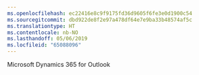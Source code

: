 ```yaml
---
ms.openlocfilehash: ec22416e8c9f9175fd36d9605f6fe3e0d1900c54
ms.sourcegitcommit: dbd922de8f2e97a478df64e7e9ba33b48574af5c
ms.translationtype: HT
ms.contentlocale: nb-NO
ms.lasthandoff: 05/06/2019
ms.locfileid: "65088096"
---
```

Microsoft Dynamics 365 for Outlook